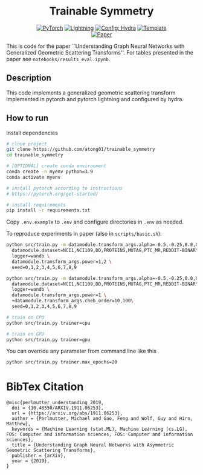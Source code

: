 <div align="center">

# Trainable Symmetry

<a href="https://pytorch.org/get-started/locally/"><img alt="PyTorch" src="https://img.shields.io/badge/PyTorch-ee4c2c?logo=pytorch&logoColor=white"></a>
<a href="https://pytorchlightning.ai/"><img alt="Lightning" src="https://img.shields.io/badge/-Lightning-792ee5?logo=pytorchlightning&logoColor=white"></a>
<a href="https://hydra.cc/"><img alt="Config: Hydra" src="https://img.shields.io/badge/Config-Hydra-89b8cd"></a>
<a href="https://github.com/ashleve/lightning-hydra-template"><img alt="Template" src="https://img.shields.io/badge/-Lightning--Hydra--Template-017F2F?style=flat&logo=github&labelColor=gray"></a><br>
[![Paper](http://img.shields.io/badge/paper-arxiv.1911.06253-B31B1B.svg)](https://arxiv.org/abs/1911.06253)

<!-- [![Conference](http://img.shields.io/badge/AnyConference-year-4b44ce.svg)](https://papers.nips.cc/paper/2020) -->

</div>

This is code for the paper \`\`Understanding Graph Neural Networks with Generalized Geometric Scattering Transforms''. For tables presented in the paper see `notebooks/results_eval.ipynb`.

## Description

This code implements a generalized geometric scattering transform implemented in pytorch and pytorch lightning and configured by hydra.

## How to run

Install dependencies

```bash
# clone project
git clone https://github.com/atong01/trainable_symmetry
cd trainable_symmetry

# [OPTIONAL] create conda environment
conda create -n myenv python=3.9
conda activate myenv

# install pytorch according to instructions
# https://pytorch.org/get-started/

# install requirements
pip install -r requirements.txt
```

Copy `.env.example` to `.env` and configure directories in `.env` as needed.

To reproduce experiments in paper (also in `scripts/basic.sh`):

```bash
python src/train.py -m datamodule.transform_args.alpha=-0.5,-0.25,0.0,0.25,0.5 \
  datamodule.dataset=NCI1,NCI109,DD,PROTEINS,MUTAG,PTC_MR,REDDIT-BINARY,REDDIT-MULTI-5K,COLLAB,IMDB-BINARY,IMDB-MULTI \
  logger=wandb \
  datamodule.transform_args.power=1,2 \
  seed=0,1,2,3,4,5,6,7,8,9

python src/train.py -m datamodule.transform_args.alpha=-0.5,-0.25,0.0,0.25,0.5 \
  datamodule.dataset=NCI1,NCI109,DD,PROTEINS,MUTAG,PTC_MR,REDDIT-BINARY,REDDIT-MULTI-5K,COLLAB,IMDB-BINARY,IMDB-MULTI \
  logger=wandb \
  datamodule.transform_args.power=1 \
  +datamodule.transform_args.cheb_order=10,100\
  seed=0,1,2,3,4,5,6,7,8,9
```

```bash
# train on CPU
python src/train.py trainer=cpu

# train on GPU
python src/train.py trainer=gpu
```

You can override any parameter from command line like this

```bash
python src/train.py trainer.max_epochs=20
```

# BibTex Citation

```
@misc{perlmutter_understanding_2019,
  doi = {10.48550/ARXIV.1911.06253},
  url = {https://arxiv.org/abs/1911.06253},
  author = {Perlmutter, Michael and Gao, Feng and Wolf, Guy and Hirn, Matthew},
  keywords = {Machine Learning (stat.ML), Machine Learning (cs.LG), FOS: Computer and information sciences, FOS: Computer and information sciences},
  title = {Understanding Graph Neural Networks with Asymmetric Geometric Scattering Transforms},
  publisher = {arXiv},
  year = {2019},
}
```

